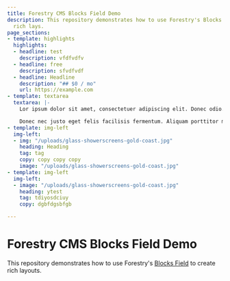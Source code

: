 ```yaml
---
title: Forestry CMS Blocks Field Demo
description: This repository demonstrates how to use Forestry's Blocks Field to create
  rich lays.
page_sections:
- template: highlights
  highlights:
  - headline: test
    description: vfdfvdfv
  - headline: free
    description: sfvdfvdf
  - headline: Headline
    description: "## $0 / mo"
    url: https://example.com
- template: textarea
  textarea: |-
    Lor ipsum dolor sit amet, consectetuer adipiscing elit. Donec odio. Quisque volutpat mattis eros. Nullam malesuada erat ut turpis. Suspendisse urna nibh, viverra non, semper suscipit, posuere a, pede.

    Donec nec justo eget felis facilisis fermentum. Aliquam porttitor mauris sit amet orci. Aenean dignissim pellentesque felis.
- template: img-left
  img-left:
  - img: "/uploads/glass-showerscreens-gold-coast.jpg"
    heading: Heading
    tag: tag
    copy: copy copy copy
    image: "/uploads/glass-showerscreens-gold-coast.jpg"
- template: img-left
  img-left:
  - image: "/uploads/glass-showerscreens-gold-coast.jpg"
    heading: ytest
    tag: tdiyosdciuy
    copy: dgbfdgsbfgb

---
```

# Forestry CMS Blocks Field Demo

This repository demonstrates how to use Forestry's [Blocks Field](https://forestry.io/docs/settings/fields/#blocks) to create rich layouts.
